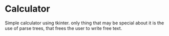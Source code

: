# Calculator
Simple calculator using tkinter. only thing that may be special about it is the use of parse trees, that frees the user to write free text.

